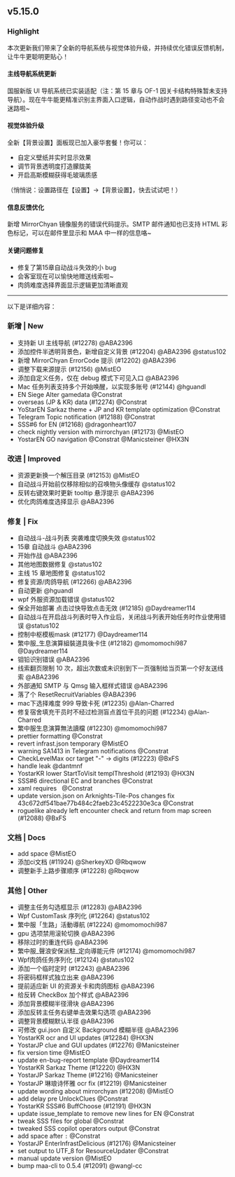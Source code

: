 ## v5.15.0

### Highlight

本次更新我们带来了全新的导航系统与视觉体验升级，并持续优化错误反馈机制，让牛牛更聪明更贴心！

#### 主线导航系统更新

国服新版 UI 导航系统已实装适配（注：第 15 章与 OF-1 因关卡结构特殊暂未支持导航）。现在牛牛能更精准识别主界面入口逻辑，自动作战时遇到路径变动也不会迷路啦~

#### 视觉体验升级

全新【背景设置】面板现已加入豪华套餐！你可以：

- 自定义壁纸并实时显示效果
- 调节背景透明度打造朦胧美
- 开启高斯模糊获得毛玻璃质感

（悄悄说：设置路径在【设置】→【背景设置】，快去试试吧！）

#### 信息反馈优化

新增 MirrorChyan 镜像服务的错误代码提示。SMTP 邮件通知也已支持 HTML 彩色标记，可以在邮件里显示和 MAA 中一样的信息咯~

#### 关键问题修复

- 修复了第15章自动战斗失效的小 bug
- 会客室现在可以愉快地赠送线索啦~
- 肉鸽难度选择界面显示逻辑更加清晰直观

----

以下是详细内容：

### 新增 | New

* 支持新 UI 主线导航 (#12278) @ABA2396
* 添加控件半透明背景色，新增自定义背景 (#12204) @ABA2396 @status102
* 新增 MirrorChyan ErrorCode 提示 (#12202) @ABA2396
* 调整下载来源提示 (#12156) @MistEO
* 添加自定义任务，仅在 debug 模式下可见入口 @ABA2396
* Mac 任务列表支持多个开始唤醒，以实现多账号 (#12144) @hguandl
* EN Siege Alter gamedata @Constrat
* overseas (JP & KR) data (#12274) @Constrat
* YoStarEN Sarkaz theme + JP and KR template optimization @Constrat
* Telegram Topic notification (#12188) @Constrat
* SSS#6 for EN (#12168) @dragonheart107
* check nightly version with mirrorchyan (#12173) @MistEO
* YostarEN GO navigation @Constrat @Manicsteiner @HX3N

### 改进 | Improved

* 资源更新换一个解压目录 (#12153) @MistEO
* 自动战斗开始前仅移除相似的召唤物头像缓存 @status102
* 反转右键效果时更新 tooltip 悬浮提示 @ABA2396
* 优化肉鸽难度选择显示 @ABA2396

### 修复 | Fix

* 自动战斗-战斗列表 突袭难度切换失效 @status102
* 15章 自动战斗 @ABA2396
* 开始作战 @ABA2396
* 其他地图数据修复 @status102
* 主线 15 章地图修复 @status102
* 修复资源/肉鸽导航 (#12266) @ABA2396
* 自动更新 @hguandl
* wpf 外服资源加载错误 @status102
* 保全开始部署 点击过快导致点击无效 (#12185) @Daydreamer114
* 自动战斗在开启战斗列表时导入作业后，关闭战斗列表开始任务时作业使用错误 @status102
* 控制中枢模板mask (#12177) @Daydreamer114
* 繁中服_生息演算組裝道具後卡住 (#12182) @momomochi987 @Daydreamer114
* 钼铅识别错误 @ABA2396
* 线索翻页限制 10 次，超出次数或未识别到下一页强制给当页第一个好友送线索 @ABA2396
* 外部通知 SMTP 与 Qmsg 输入框样式错误 @ABA2396
* 落了个 ResetRecruitVariables @ABA2396
* mac下选择难度 999 导致卡死 (#12235) @Alan-Charred
* 修复宿舍填充干员时不经过检测盲点首位干员的问题 (#12234) @Alan-Charred
* 繁中服生息演算無法讀檔 (#12230) @momomochi987
* prettier formatting @Constrat
* revert infrast.json temporary @MistEO
* warning SA1413 in Telegram notifications @Constrat
* CheckLevelMax ocr target "-" -> digits (#12223) @BxFS
* handle leak @dantmnf
* YostarKR lower StartToVisit templThreshold (#12193) @HX3N
* SSS#6 directional EC and branches @Constrat
* xaml requires &#160; @Constrat
* update version.json on Arknights-Tile-Pos changes fix 43c672df541bae77b484c2faeb23c4522230e3ca @Constrat
* roguelike already left encounter check and return from map screen (#12088) @BxFS

### 文档 | Docs

* add space @MistEO
* 添加ci文档 (#11924) @SherkeyXD @Rbqwow
* 调整新手上路步骤顺序 (#12228) @Rbqwow

### 其他 | Other

* 调整主任务勾选框显示 (#12283) @ABA2396
* Wpf CustomTask 序列化 (#12264) @status102
* 繁中服「生路」活動導航 (#12224) @momomochi987
* gpu 选项禁用滚轮切换 @ABA2396
* 移除过时的重连代码 @ABA2396
* 繁中服_聲浪安保派駐_定向導能元件 (#12174) @momomochi987
* Wpf肉鸽任务序列化 (#12124) @status102
* 添加一个临时定时 (#12243) @ABA2396
* 将密码框样式独立出来 @ABA2396
* 提前适应新 UI 的资源关卡和肉鸽图标 @ABA2396
* 给反转 CheckBox 加个样式 @ABA2396
* 添加背景模糊半径滑块 @ABA2396
* 添加反转主任务右键单击效果勾选项 @ABA2396
* 调整背景模糊默认半径 @ABA2396
* 可修改 gui.json 自定义 Background 模糊半径 @ABA2396
* YostarKR ocr and UI updates (#12284) @HX3N
* YostarJP clue and GUI updates (#12276) @Manicsteiner
* fix version time @MistEO
* update en-bug-report template @Daydreamer114
* YostarKR Sarkaz Theme (#12220) @HX3N
* YostarJP Sarkaz Theme (#12216) @Manicsteiner
* YostarJP 琳琅诗怀雅 ocr fix (#12219) @Manicsteiner
* update wording about mirrorchyan (#12208) @MistEO
* add delay pre UnlockClues @Constrat
* YostarKR SSS#6 BuffChoose (#12191) @HX3N
* update issue_template to remove new lines for EN @Constrat
* tweak SSS files for global @Constrat
* tweaked SSS copilot operators output @Constrat
* add space after `:` @Constrat
* YostarJP EnterInfrastDelicious (#12176) @Manicsteiner
* set output to UTF_8 for ResourceUpdater @Constrat
* manual update version @MistEO
* bump maa-cli to 0.5.4 (#12091) @wangl-cc
